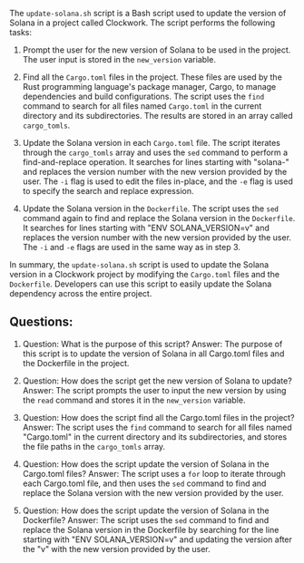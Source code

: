 The `update-solana.sh` script is a Bash script used to update the version of Solana in a project called Clockwork. The script performs the following tasks:

1. Prompt the user for the new version of Solana to be used in the project. The user input is stored in the `new_version` variable.

2. Find all the `Cargo.toml` files in the project. These files are used by the Rust programming language's package manager, Cargo, to manage dependencies and build configurations. The script uses the `find` command to search for all files named `Cargo.toml` in the current directory and its subdirectories. The results are stored in an array called `cargo_tomls`.

3. Update the Solana version in each `Cargo.toml` file. The script iterates through the `cargo_tomls` array and uses the `sed` command to perform a find-and-replace operation. It searches for lines starting with "solana-" and replaces the version number with the new version provided by the user. The `-i` flag is used to edit the files in-place, and the `-e` flag is used to specify the search and replace expression.

4. Update the Solana version in the `Dockerfile`. The script uses the `sed` command again to find and replace the Solana version in the `Dockerfile`. It searches for lines starting with "ENV SOLANA_VERSION=v" and replaces the version number with the new version provided by the user. The `-i` and `-e` flags are used in the same way as in step 3.

In summary, the `update-solana.sh` script is used to update the Solana version in a Clockwork project by modifying the `Cargo.toml` files and the `Dockerfile`. Developers can use this script to easily update the Solana dependency across the entire project.
## Questions: 
 1. Question: What is the purpose of this script?
   Answer: The purpose of this script is to update the version of Solana in all Cargo.toml files and the Dockerfile in the project.

2. Question: How does the script get the new version of Solana to update?
   Answer: The script prompts the user to input the new version by using the `read` command and stores it in the `new_version` variable.

3. Question: How does the script find all the Cargo.toml files in the project?
   Answer: The script uses the `find` command to search for all files named "Cargo.toml" in the current directory and its subdirectories, and stores the file paths in the `cargo_tomls` array.

4. Question: How does the script update the version of Solana in the Cargo.toml files?
   Answer: The script uses a `for` loop to iterate through each Cargo.toml file, and then uses the `sed` command to find and replace the Solana version with the new version provided by the user.

5. Question: How does the script update the version of Solana in the Dockerfile?
   Answer: The script uses the `sed` command to find and replace the Solana version in the Dockerfile by searching for the line starting with "ENV SOLANA_VERSION=v" and updating the version after the "v" with the new version provided by the user.
    